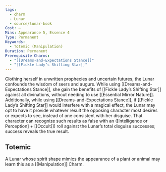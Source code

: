 ```yaml
---
tags:
  - charm
  - Lunar
  - source/lunar-book
Cost: —
Mins: Appearance 5, Essence 4
Type: Permanent
Keywords:
  - Totemic (Manipulation)
Duration: Permanent
Prerequisite Charms:
  - "[[Dreams-and-Expectations Stance]]"
  - "[[Fickle Lady’s Shifting Star]]"
---
```

Clothing herself in unwritten prophecies and uncertain futures, the Lunar confounds the wisdom of seers and augurs. While using [[Dreams-and-Expectations Stance]], she gain the benefits of [[Fickle Lady’s Shifting Star]] against all divinations, without needing to use [[Essential Mirror Nature]]. Additionally, while using [[Dreams-and-Expectations Stance]], if [[Fickle Lady’s Shifting Star]] would interfere with a magical effect, the Lunar may opt to have it provide whatever result the opposing character most desires or expects to see, instead of one consistent with her disguise. That character can recognize such results as false with an ([Intelligence or Perception] + [[Occult]]) roll against the Lunar’s total disguise successes; success reveals the true result. 
## Totemic 

A Lunar whose spirit shape mimics the appearance of a plant or animal may learn this as a [[Manipulation]] Charm.